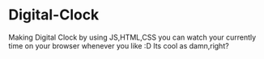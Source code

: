 # Digital-Clock
Making Digital Clock by using JS,HTML,CSS
you can watch your currently time on your browser whenever you like :D Its cool as damn,right?
